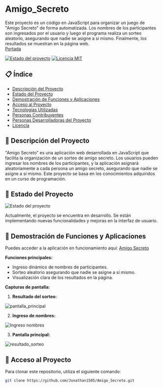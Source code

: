 # Amigo_Secreto
Este proyecto es un código en JavaScript para organizar un juego de "Amigo Secreto" de forma automatizada. Los nombres de los participantes son ingresados por el usuario y luego el programa realiza un sorteo aleatorio, asegurando que nadie se asigne a sí mismo. Finalmente, los resultados se muestran en la página web.  
[Portada](https://jonathan1505.github.io/Amigo_Secreto/assets/amigo-secreto.png)

[![Estado del proyecto](https://img.shields.io/badge/estado-en%20desarrollo-yellow.svg)]()
[![Licencia MIT](https://img.shields.io/badge/licencia-MIT-blue.svg)]()

## 📋 Índice

- [Descripción del Proyecto](#-descripción-del-proyecto)
- [Estado del Proyecto](#-estado-del-proyecto)
- [Demostración de Funciones y Aplicaciones](#-demostración-de-funciones-y-aplicaciones)
- [Acceso al Proyecto](#-acceso-al-proyecto)
- [Tecnologías Utilizadas](#-tecnologías-utilizadas)
- [Personas Contribuyentes](#-personas-contribuyentes)
- [Personas Desarrolladoras del Proyecto](#-personas-desarrolladoras-del-proyecto)
- [Licencia](#-licencia)

## 📝 Descripción del Proyecto

"Amigo Secreto" es una aplicación web desarrollada en JavaScript que facilita la organización de un sorteo de amigo secreto. Los usuarios pueden ingresar los nombres de los participantes, y la aplicación asignará aleatoriamente a cada persona un amigo secreto, asegurando que nadie se asigne a sí mismo. Este proyecto se basa en los conocimientos adquiridos en un curso de programación.

## 🚀 Estado del Proyecto

![Estado del proyecto](https://img.shields.io/badge/estado-en%20desarrollo-yellow.svg)

Actualmente, el proyecto se encuentra en desarrollo. Se están implementando nuevas funcionalidades y mejoras en la interfaz de usuario.

## 🎥 Demostración de Funciones y Aplicaciones

Puedes acceder a la aplicación en funcionamiento aquí: [Amigo Secreto](https://jonathan1505.github.io/Amigo_Secreto/)

**Funciones principales:**

- Ingreso dinámico de nombres de participantes.
- Sorteo aleatorio asegurando que nadie se asigne a sí mismo.
- Visualización clara de los resultados en la página.

**Capturas de pantalla:**

1. **Resultado del sorteo:**
   
![pantalla_principal](https://github.com/user-attachments/assets/0cea509a-b3ab-4fab-86e4-159ff27f65b3)

2. **Ingreso de nombres:**
   
 ![Ingreso nombres](https://github.com/user-attachments/assets/1c66b2d2-1f6a-4cd7-ac78-ddf2471e6311)


3. **Pantalla principal:**
   
  ![resultado_sorteo](https://github.com/user-attachments/assets/f03a4371-2fbb-4f14-9c70-f5ad24e720c9)


## 🔑 Acceso al Proyecto

Para clonar este repositorio, utiliza el siguiente comando:

```bash
git clone https://github.com/Jonathan1505/Amigo_Secreto.git
